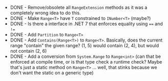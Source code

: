 * DONE - Remove/obsolete all `RangeExtension` methods as it was a completely wrong idea to do this.
* DONE - Make `Range<T>` have `T` constrained to `INumber<T>` (maybe?)
* DONE - Is there a interface in .NET 7 that enforces equality using `==` and `!=`
* DONE - Add `Partition` to `Range<T>`
* DONE - Add `Contains(Range<T>)` to `Range<T>`. Basically, does the current range "contain" the given range? (1, 5) would contain (2, 4), but would not contain (2, 6)
* DONE - Add a conversion from `System.Range` to `Range<int>` (can that be enforced at compile time, or is that type check a runtime check? Maybe that's just a static method on `Range<T>` ... well, that stinks because we don't want the static on a generic type)